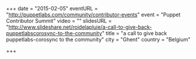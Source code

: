 +++
date = "2015-02-05"
eventURL = "http://puppetlabs.com/community/contributor-events"
event = "Puppet Contributor Summit"
video = ""
slidesURL = "http://www.slideshare.net/roidelapluie/a-call-to-give-back-puppetlabscorosync-to-the-community"
title = "a call to give back puppetlabs-corosync to the community"
city = "Ghent"
country = "Belgium"

+++

